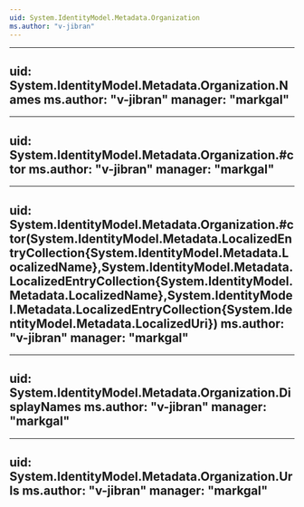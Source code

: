 ```yaml
---
uid: System.IdentityModel.Metadata.Organization
ms.author: "v-jibran"
---
```


---
uid: System.IdentityModel.Metadata.Organization.Names
ms.author: "v-jibran"
manager: "markgal"
---

---
uid: System.IdentityModel.Metadata.Organization.#ctor
ms.author: "v-jibran"
manager: "markgal"
---

---
uid: System.IdentityModel.Metadata.Organization.#ctor(System.IdentityModel.Metadata.LocalizedEntryCollection{System.IdentityModel.Metadata.LocalizedName},System.IdentityModel.Metadata.LocalizedEntryCollection{System.IdentityModel.Metadata.LocalizedName},System.IdentityModel.Metadata.LocalizedEntryCollection{System.IdentityModel.Metadata.LocalizedUri})
ms.author: "v-jibran"
manager: "markgal"
---

---
uid: System.IdentityModel.Metadata.Organization.DisplayNames
ms.author: "v-jibran"
manager: "markgal"
---

---
uid: System.IdentityModel.Metadata.Organization.Urls
ms.author: "v-jibran"
manager: "markgal"
---

